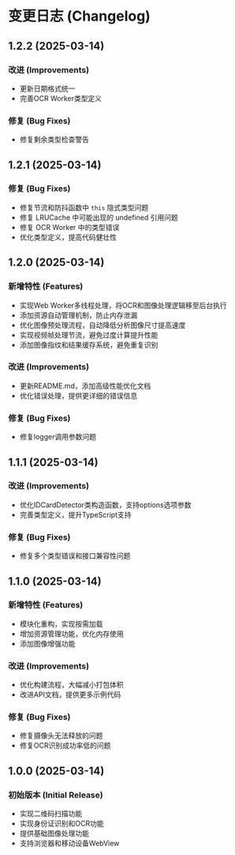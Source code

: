 # 变更日志 (Changelog)

## 1.2.2 (2025-03-14)

### 改进 (Improvements)
- 更新日期格式统一
- 完善OCR Worker类型定义

### 修复 (Bug Fixes)
- 修复剩余类型检查警告

## 1.2.1 (2025-03-14)

### 修复 (Bug Fixes)
- 修复节流和防抖函数中 `this` 隐式类型问题
- 修复 LRUCache 中可能出现的 undefined 引用问题
- 修复 OCR Worker 中的类型错误
- 优化类型定义，提高代码健壮性

## 1.2.0 (2025-03-14)

### 新增特性 (Features)
- 实现Web Worker多线程处理，将OCR和图像处理逻辑移至后台执行
- 添加资源自动管理机制，防止内存泄漏
- 优化图像预处理流程，自动降低分析图像尺寸提高速度
- 实现视频帧处理节流，避免过度计算提升性能
- 添加图像指纹和结果缓存系统，避免重复识别

### 改进 (Improvements)
- 更新README.md，添加高级性能优化文档
- 优化错误处理，提供更详细的错误信息

### 修复 (Bug Fixes)
- 修复logger调用参数问题

## 1.1.1 (2025-03-14)

### 改进 (Improvements)
- 优化IDCardDetector类构造函数，支持options选项参数
- 完善类型定义，提升TypeScript支持

### 修复 (Bug Fixes)
- 修复多个类型错误和接口兼容性问题

## 1.1.0 (2025-03-14)

### 新增特性 (Features)
- 模块化重构，实现按需加载
- 增加资源管理功能，优化内存使用
- 添加图像增强功能

### 改进 (Improvements)
- 优化构建流程，大幅减小打包体积
- 改进API文档，提供更多示例代码

### 修复 (Bug Fixes)
- 修复摄像头无法释放的问题
- 修复OCR识别成功率低的问题

## 1.0.0 (2025-03-14)

### 初始版本 (Initial Release)
- 实现二维码扫描功能
- 实现身份证识别和OCR功能
- 提供基础图像处理功能
- 支持浏览器和移动设备WebView 